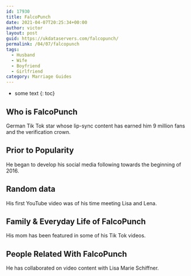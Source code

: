 ```yaml
---
id: 17930
title: FalcoPunch
date: 2021-04-07T20:25:34+00:00
author: victor
layout: post
guid: https://ukdataservers.com/falcopunch/
permalink: /04/07/falcopunch
tags:
  - Husband
  - Wife
  - Boyfriend
  - Girlfriend
category: Marriage Guides
---
```


* some text
{: toc}


## Who is FalcoPunch



German Tik Tok star whose lip-sync content has earned him 9 million fans and the verification crown. 

                
                
                
## Prior to Popularity



He began to develop his social media following towards the beginning of 2016.

                
                
                
## Random data



His first YouTube video was of his time meeting Lisa and Lena.

                
                
                
## Family & Everyday Life of FalcoPunch



His mom has been featured in some of his Tik Tok videos.

                
                
                
## People Related With FalcoPunch



He has collaborated on video content with Lisa Marie Schiffner.

                
              
            
          
          
          